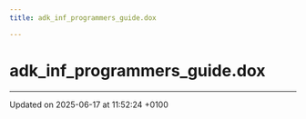 ```yaml
---
title: adk_inf_programmers_guide.dox

---
```


# adk_inf_programmers_guide.dox








-------------------------------

Updated on 2025-06-17 at 11:52:24 +0100
